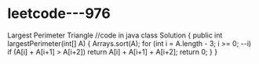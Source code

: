 # leetcode---976
Largest Perimeter Triangle
//code in java
class Solution {
    public int largestPerimeter(int[] A) {
        Arrays.sort(A);
        for (int i = A.length - 3; i >= 0; --i)
            if (A[i] + A[i+1] > A[i+2])
                return A[i] + A[i+1] + A[i+2];
        return 0;
    }
}
